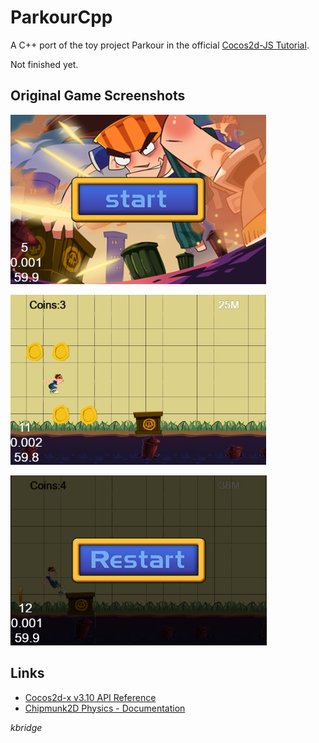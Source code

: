# ParkourCpp

A C++ port of the toy project Parkour in the official [Cocos2d-JS Tutorial](http://cocos2d-x.org/docs/tutorials/javascript/javascript/index.html).

Not finished yet.

## Original Game Screenshots

![Game Start](screenshot1.png)

![Game Running](screenshot2.png)

![Game Over](screenshot3.png)

## Links

* [Cocos2d-x v3.10 API Reference](http://www.cocos2d-x.org/docs/api-ref/cplusplus/V3.10/)
* [Chipmunk2D Physics - Documentation](http://chipmunk-physics.net/documentation.php)

*kbridge*
